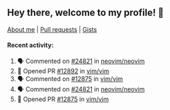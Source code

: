 ## Hey there, welcome to my profile! 👋

[About me](https://seandewar.github.io/)
 | [Pull requests](https://github.com/search?p=1&q=author%3Aseandewar+is%3Apr)
 | [Gists](https://gist.github.com/seandewar)

#### Recent activity:

<!--START_SECTION:activity-->
1. 🗣 Commented on [#24821](https://github.com/neovim/neovim/pull/24821#issuecomment-1689726687) in [neovim/neovim](https://github.com/neovim/neovim)
2. 💪 Opened PR [#12892](https://github.com/vim/vim/pull/12892) in [vim/vim](https://github.com/vim/vim)
3. 🗣 Commented on [#12875](https://github.com/vim/vim/pull/12875#issuecomment-1688917372) in [vim/vim](https://github.com/vim/vim)
4. 🗣 Commented on [#24821](https://github.com/neovim/neovim/pull/24821#issuecomment-1688769977) in [neovim/neovim](https://github.com/neovim/neovim)
5. 💪 Opened PR [#12875](https://github.com/vim/vim/pull/12875) in [vim/vim](https://github.com/vim/vim)
<!--END_SECTION:activity-->
